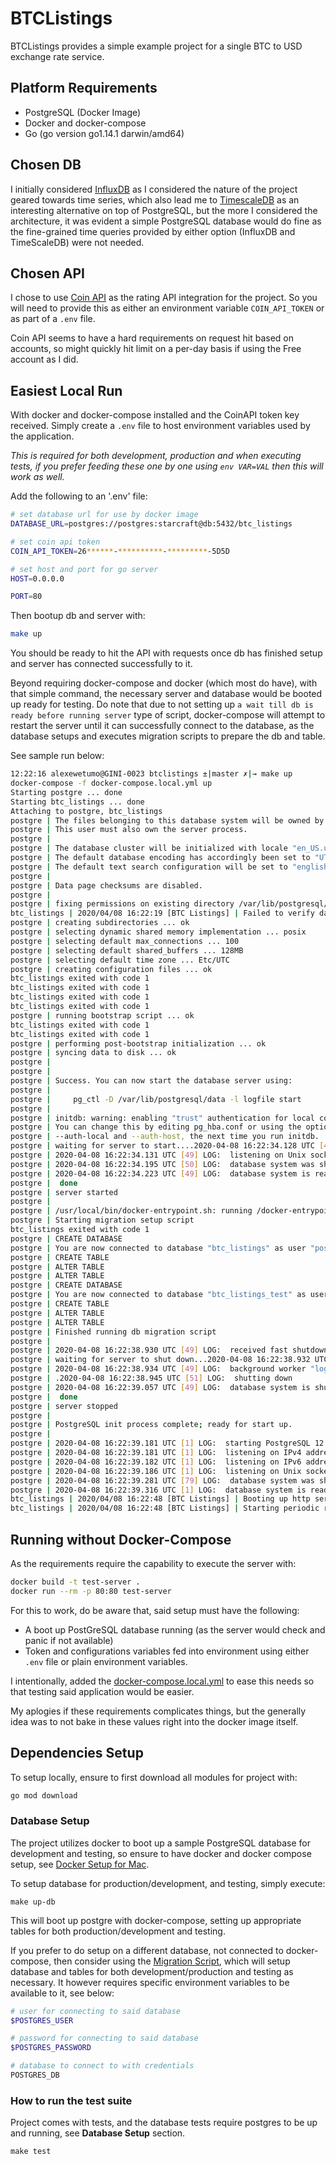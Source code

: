 # BTCListings
BTCListings provides a simple example project for a single BTC to USD exchange rate service.

## Platform Requirements

- PostgreSQL (Docker Image)
- Docker and docker-compose
- Go (go version go1.14.1 darwin/amd64)

## Chosen DB

I initially considered [InfluxDB](https://www.influxdata.com/) as I considered the nature of the project
geared towards time series, which also lead me to [TimescaleDB](https://www.timescale.com/) as an interesting alternative
on top of PostgreSQL, but the more I considered the architecture, it was evident a simple PostgreSQL database
would do fine as the fine-grained time queries provided by either option (InfluxDB and TimeScaleDB) were not needed.

## Chosen API

I chose to use [Coin API](https://www.coinapi.io/) as the rating API integration for 
the project. So you will need to provide this as either an environment variable `COIN_API_TOKEN`
or as part of a `.env` file.

Coin API seems to have a hard requirements on request hit based on accounts, so might quickly hit limit
on a per-day basis if using the Free account as I did.

## Easiest Local Run

With docker and docker-compose installed and the CoinAPI token key received.
Simply create a `.env` file to host environment variables used by the application.

*This is required for both development, production and when executing tests, if you prefer feeding these one by one using `env VAR=VAL` then this will work as well.*

Add the following to an '.env' file:

```bash
# set database url for use by docker image
DATABASE_URL=postgres://postgres:starcraft@db:5432/btc_listings

# set coin api token 
COIN_API_TOKEN=26******-**********-*********-5D5D

# set host and port for go server
HOST=0.0.0.0

PORT=80
```

Then bootup db and server with:

```bash
make up
```

You should be ready to hit the API with requests once db has finished setup and server has connected successfully to it.

Beyond requiring docker-compose and docker (which most do have), with that simple command,
the necessary server and database would be booted up ready for testing. Do note that due to 
not setting up `a wait till db is ready before running server` type of script, docker-compose will
attempt to restart the server until it can successfully connect to the database, as the database
setups and executes migration scripts to prepare the db and table.

See sample run below:

```bash
12:22:16 alexewetumo@GINI-0023 btclistings ±|master ✗|→ make up
docker-compose -f docker-compose.local.yml up
Starting postgre ... done
Starting btc_listings ... done
Attaching to postgre, btc_listings
postgre | The files belonging to this database system will be owned by user "postgres".
postgre | This user must also own the server process.
postgre |
postgre | The database cluster will be initialized with locale "en_US.utf8".
postgre | The default database encoding has accordingly been set to "UTF8".
postgre | The default text search configuration will be set to "english".
postgre |
postgre | Data page checksums are disabled.
postgre |
postgre | fixing permissions on existing directory /var/lib/postgresql/data ... ok
btc_listings | 2020/04/08 16:22:19 [BTC Listings] | Failed to verify database connection: failed to connect to `host=db user=postgres database=btc_listings`: dial error (dial tcp 172.21.0.2:5432: connect: connection refused)
postgre | creating subdirectories ... ok
postgre | selecting dynamic shared memory implementation ... posix
postgre | selecting default max_connections ... 100
postgre | selecting default shared_buffers ... 128MB
postgre | selecting default time zone ... Etc/UTC
postgre | creating configuration files ... ok
btc_listings exited with code 1
btc_listings exited with code 1
btc_listings exited with code 1
btc_listings exited with code 1
postgre | running bootstrap script ... ok
btc_listings exited with code 1
btc_listings exited with code 1
postgre | performing post-bootstrap initialization ... ok
postgre | syncing data to disk ... ok
postgre |
postgre |
postgre | Success. You can now start the database server using:
postgre |
postgre |     pg_ctl -D /var/lib/postgresql/data -l logfile start
postgre |
postgre | initdb: warning: enabling "trust" authentication for local connections
postgre | You can change this by editing pg_hba.conf or using the option -A, or
postgre | --auth-local and --auth-host, the next time you run initdb.
postgre | waiting for server to start....2020-04-08 16:22:34.128 UTC [49] LOG:  starting PostgreSQL 12.2 (Debian 12.2-2.pgdg100+1) on x86_64-pc-linux-gnu, compiled by gcc (Debian 8.3.0-6) 8.3.0, 64-bit
postgre | 2020-04-08 16:22:34.131 UTC [49] LOG:  listening on Unix socket "/var/run/postgresql/.s.PGSQL.5432"
postgre | 2020-04-08 16:22:34.195 UTC [50] LOG:  database system was shut down at 2020-04-08 16:22:31 UTC
postgre | 2020-04-08 16:22:34.223 UTC [49] LOG:  database system is ready to accept connections
postgre |  done
postgre | server started
postgre |
postgre | /usr/local/bin/docker-entrypoint.sh: running /docker-entrypoint-initdb.d/setup_db.sh
postgre | Starting migration setup script
btc_listings exited with code 1
postgre | CREATE DATABASE
postgre | You are now connected to database "btc_listings" as user "postgres".
postgre | CREATE TABLE
postgre | ALTER TABLE
postgre | ALTER TABLE
postgre | CREATE DATABASE
postgre | You are now connected to database "btc_listings_test" as user "postgres".
postgre | CREATE TABLE
postgre | ALTER TABLE
postgre | ALTER TABLE
postgre | Finished running db migration script
postgre |
postgre | 2020-04-08 16:22:38.930 UTC [49] LOG:  received fast shutdown request
postgre | waiting for server to shut down...2020-04-08 16:22:38.932 UTC [49] LOG:  aborting any active transactions
postgre | 2020-04-08 16:22:38.934 UTC [49] LOG:  background worker "logical replication launcher" (PID 56) exited with exit code 1
postgre | .2020-04-08 16:22:38.945 UTC [51] LOG:  shutting down
postgre | 2020-04-08 16:22:39.057 UTC [49] LOG:  database system is shut down
postgre |  done
postgre | server stopped
postgre |
postgre | PostgreSQL init process complete; ready for start up.
postgre |
postgre | 2020-04-08 16:22:39.181 UTC [1] LOG:  starting PostgreSQL 12.2 (Debian 12.2-2.pgdg100+1) on x86_64-pc-linux-gnu, compiled by gcc (Debian 8.3.0-6) 8.3.0, 64-bit
postgre | 2020-04-08 16:22:39.181 UTC [1] LOG:  listening on IPv4 address "0.0.0.0", port 5432
postgre | 2020-04-08 16:22:39.182 UTC [1] LOG:  listening on IPv6 address "::", port 5432
postgre | 2020-04-08 16:22:39.186 UTC [1] LOG:  listening on Unix socket "/var/run/postgresql/.s.PGSQL.5432"
postgre | 2020-04-08 16:22:39.281 UTC [79] LOG:  database system was shut down at 2020-04-08 16:22:39 UTC
postgre | 2020-04-08 16:22:39.316 UTC [1] LOG:  database system is ready to accept connections
btc_listings | 2020/04/08 16:22:48 [BTC Listings] | Booting up http server | 0.0.0.0:80
btc_listings | 2020/04/08 16:22:48 [BTC Listings] | Starting periodic rating update routine
```


## Running without Docker-Compose

As the requirements require the capability to execute the server with: 

```bash
docker build -t test-server .
docker run --rm -p 80:80 test-server
```

For this to work, do be aware that, said setup must have the following:

- A boot up PostGreSQL database running (as the server would check and panic if not available)
- Token and configurations variables fed into environment using either `.env` file or plain environment variables.

I intentionally, added the [docker-compose.local.yml](./docker-compose.local.yml) to ease this needs so that testing
said application would be easier.

My aplogies if these requirements complicates things, but the generally idea was to not bake in these values right into
the docker image itself.

## Dependencies Setup
To setup locally, ensure to first download all modules for project with:

```bash
go mod download
```

### Database Setup 

The project utilizes docker to boot up a sample PostgreSQL database for development
and testing, so ensure to have docker and docker compose setup, see [Docker Setup for Mac](https://docs.docker.com/docker-for-mac/).

To setup database for production/development, and testing, simply execute:

```
make up-db
```

This will boot up postgre with docker-compose, setting up appropriate tables
for both production/development and testing.

If you prefer to do setup on a different database, not connected to docker-compose, then 
consider using the [Migration Script](./migrations/setup_db.sh), which will setup database and 
tables for both development/production and testing as necessary. It however requires specific 
environment variables to be available to it, see below:


```bash
# user for connecting to said database
$POSTGRES_USER

# password for connecting to said database
$POSTGRES_PASSWORD

# database to connect to with credentials
POSTGRES_DB
```

### How to run the test suite

Project comes with tests, and the database tests require postgres to be up and
running, see **Database Setup** section.

```
make test
```

